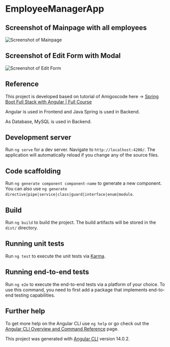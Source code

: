 # EmployeeManagerApp

## Screenshot of Mainpage with all employees

![Screenshot of Mainpage](https://user-images.githubusercontent.com/87907988/180889475-994acf35-5fef-43c4-8cb9-c6855d72a182.png)

## Screenshot of Edit Form with Modal

![Screenshot of Edit Form](https://user-images.githubusercontent.com/87907988/180889941-234b74a3-ba1a-40f4-aadb-e21493c55435.png)

## Reference

This project is developed based on tutorial of Amigoscode here -> [Spring Boot Full Stack with Angular | Full Course](https://www.youtube.com/watch?v=Gx4iBLKLVHk)

Angular is used in Frontend and Java Spring is used in Backend.

As Database, MySQL is used in Backend.

## Development server

Run `ng serve` for a dev server. Navigate to `http://localhost:4200/`. The application will automatically reload if you change any of the source files.

## Code scaffolding

Run `ng generate component component-name` to generate a new component. You can also use `ng generate directive|pipe|service|class|guard|interface|enum|module`.

## Build

Run `ng build` to build the project. The build artifacts will be stored in the `dist/` directory.

## Running unit tests

Run `ng test` to execute the unit tests via [Karma](https://karma-runner.github.io).

## Running end-to-end tests

Run `ng e2e` to execute the end-to-end tests via a platform of your choice. To use this command, you need to first add a package that implements end-to-end testing capabilities.

## Further help

To get more help on the Angular CLI use `ng help` or go check out the [Angular CLI Overview and Command Reference](https://angular.io/cli) page.

This project was generated with [Angular CLI](https://github.com/angular/angular-cli) version 14.0.2.
